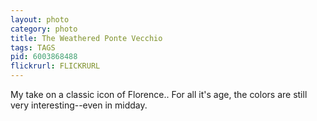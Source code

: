 ```yaml
---
layout: photo
category: photo
title: The Weathered Ponte Vecchio
tags: TAGS
pid: 6003868488
flickrurl: FLICKRURL
---
```


My take on a classic icon of Florence.. For all it's age, the colors are still very interesting--even in midday.
